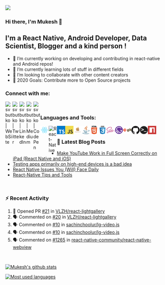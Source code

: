 ![](https://komarev.com/ghpvc/?username=your-github-mukesh-mandan&style=flat-square)

### Hi there, I'm Mukesh 👋
## I'm a React Native, Android Developer, Data Scientist, Blogger and a kind person !

- 🔭 I’m currently working on developing and contributing in react-native and Android repos!
- 🌱 I’m currently learning lots of stuff in different fields
- 👯 I’m looking to collaborate with other content creators
- 🥅 2020 Goals: Contribute more to Open Source projects

### Connect with me:

[<img align="left" alt="svbutko | WebSite" width="22px" src="https://cdn.jsdelivr.net/npm/simple-icons@3.9.0/icons/wwe.svg" />][website]
[<img align="left" alt="svbutko | Twitter" width="22px" src="https://cdn.jsdelivr.net/npm/simple-icons@v3/icons/twitter.svg" />][twitter]
[<img align="left" alt="svbutko | LinkedIn" width="22px" src="https://cdn.jsdelivr.net/npm/simple-icons@v3/icons/linkedin.svg" />][linkedin]
[<img align="left" alt="svbutko | Medium" width="22px" src="https://cdn.jsdelivr.net/npm/simple-icons@v3/icons/medium.svg" />][medium]
[<img align="left" alt="svbutko | CodePen" width="22px" src="https://cdn.jsdelivr.net/npm/simple-icons@3.9.0/icons/codepen.svg" />][codepen]

<br />

### Languages and Tools:

<img align="left" alt="React-Native" width="26px" src="https://raw.githubusercontent.com/github/explore/80688e429a7d4ef2fca1e82350fe8e3517d3494d/topics/react-native/react-native.png" />
<img align="left" alt="React-Native" width="26px" src="https://cdn.jsdelivr.net/npm/simple-icons@3.9.0/icons/android.svg" />
<img align="left" alt="TypeScript" width="26px" src="https://raw.githubusercontent.com/github/explore/80688e429a7d4ef2fca1e82350fe8e3517d3494d/topics/typescript/typescript.png" />
<img align="left" alt="JavaScript" width="26px" src="https://raw.githubusercontent.com/github/explore/80688e429a7d4ef2fca1e82350fe8e3517d3494d/topics/javascript/javascript.png" />
<img align="left" alt="Objective-C" width="26px" src="https://raw.githubusercontent.com/github/explore/80688e429a7d4ef2fca1e82350fe8e3517d3494d/topics/objective-c/objective-c.png" />
<img align="left" alt="Java" width="26px" src="https://raw.githubusercontent.com/github/explore/80688e429a7d4ef2fca1e82350fe8e3517d3494d/topics/java/java.png" />
<img align="left" alt="HTML5" width="26px" src="https://raw.githubusercontent.com/github/explore/80688e429a7d4ef2fca1e82350fe8e3517d3494d/topics/html/html.png" />
<img align="left" alt="CSS3" width="26px" src="https://raw.githubusercontent.com/github/explore/80688e429a7d4ef2fca1e82350fe8e3517d3494d/topics/css/css.png" />
<img align="left" alt="Sass" width="26px" src="https://raw.githubusercontent.com/github/explore/80688e429a7d4ef2fca1e82350fe8e3517d3494d/topics/sass/sass.png" />
<img align="left" alt="Gatsby" width="26px" src="https://raw.githubusercontent.com/github/explore/e94815998e4e0713912fed477a1f346ec04c3da2/topics/gatsby/gatsby.png" />
<img align="left" alt="Git" width="26px" src="https://raw.githubusercontent.com/github/explore/80688e429a7d4ef2fca1e82350fe8e3517d3494d/topics/git/git.png" />
<img align="left" alt="GitHub" width="26px" src="https://raw.githubusercontent.com/github/explore/78df643247d429f6cc873026c0622819ad797942/topics/github/github.png" />
<img align="left" alt="Terminal" width="26px" src="https://raw.githubusercontent.com/github/explore/80688e429a7d4ef2fca1e82350fe8e3517d3494d/topics/terminal/terminal.png" />
<img align="left" alt="NPM" width="26px" src="https://raw.githubusercontent.com/github/explore/80688e429a7d4ef2fca1e82350fe8e3517d3494d/topics/npm/npm.png" />

<br />

### 📕 Latest Blog Posts

<!-- BLOG-POST-LIST:START -->
- [Make YouTube Work in Full Screen Correctly on iPad (React Native and iOS)](https://blog.usejournal.com/make-youtube-work-in-full-screen-correctly-on-ipad-react-native-and-ios-43e1ef7120c0?source=rss-e75d58c9786------2)
- [Testing apps primarily on high-end devices is a bad idea](https://medium.com/@svbutko/testing-apps-primarily-on-high-end-devices-is-a-bad-idea-761b3495f54a?source=rss-e75d58c9786------2)
- [React Native Issues You (Will) Face Daily](https://blog.usejournal.com/react-native-issues-you-will-face-daily-518cb3e7f8e2?source=rss-e75d58c9786------2)
- [React-Native Tips and Tools](https://medium.com/@svbutko/rn-tips-and-tools-9e1ec751dfb?source=rss-e75d58c9786------2)
<!-- BLOG-POST-LIST:END -->

<br />

### ⚡️ Recent Activity

<!--START_SECTION:activity-->
1. 💪 Opened PR [#21](https://github.com//VLZH/react-lightgallery/pull/21) in [VLZH/react-lightgallery](https://github.com//VLZH/react-lightgallery)
2. 🗣 Commented on [#20](https://github.com//VLZH/react-lightgallery/issues/20) in [VLZH/react-lightgallery](https://github.com//VLZH/react-lightgallery)
3. 🗣 Commented on [#10](https://github.com//sachinchoolur/lg-video.js/issues/10) in [sachinchoolur/lg-video.js](https://github.com//sachinchoolur/lg-video.js)
4. 🗣 Commented on [#10](https://github.com//sachinchoolur/lg-video.js/issues/10) in [sachinchoolur/lg-video.js](https://github.com//sachinchoolur/lg-video.js)
5. 🗣 Commented on [#1265](https://github.com//react-native-community/react-native-webview/issues/1265) in [react-native-community/react-native-webview](https://github.com//react-native-community/react-native-webview)
<!--END_SECTION:activity-->

<br />

[![Mukesh's github stats](https://github-readme-stats.vercel.app/api?username=heyms&count_private=true&show_icons=true&bg_color=30,e96443,904e95&title_color=fff&text_color=fff&icon_color=fff)]()

[![Most used languages](https://github-readme-stats.vercel.app/api/top-langs/?username=heyms&bg_color=30,e96443,904e95&title_color=fff&text_color=fff&icon_color=fff)]()


[twitter]: https://twitter.com/hy_mukesh
[linkedin]: https://www.linkedin.com/in/mukésh/
[medium]: https://medium.com/@mukeshmandan
[codepen]: https://codepen.io/mukeshmandan
[website]: https://mukeshmandan.com/
